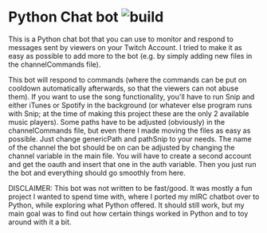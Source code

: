 # Python Chat bot ![build](https://github.com/VijoPlays/PythonChatBot/actions/workflows/codeql-analysis.yml/badge.svg) 

This is a Python chat bot that you can use to monitor and respond to messages sent by viewers on your Twitch Account.
I tried to make it as easy as possible to add more to the bot (e.g. by simply adding new files in the channelCommands file).

This bot will respond to commands (where the commands can be put on cooldown automatically afterwards, so that the viewers can not abuse them). If you want to use the song functionality, you'll have to run Snip and either iTunes or Spotify in the background (or whatever else program runs with Snip; at the time of making this project these are the only 2 available music players). Some paths have to be adjusted (obviously) in the channelCommands file, but even there I made moving the files as easy as possible. Just change genericPath and pathSnip to your needs.
The name of the channel the bot should be on can be adjusted by changing the channel variable in the main file. You will have to create a second account and get the oauth and insert that one in the auth variable. Then you just run the bot and everything should go smoothly from here.

DISCLAIMER: This bot was not written to be fast/good. It was mostly a fun project I wanted to spend time with, where I ported my mIRC chatbot over to Python, while exploring what Python offered. It should still work, but my main goal was to find out how certain things worked in Python and to toy around with it a bit.
